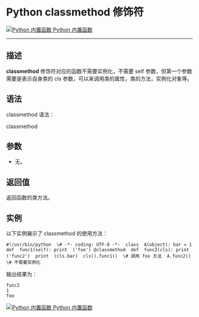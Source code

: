 Python classmethod 修饰符
======================

 [![Python 内置函数](../images/up.gif) Python 内置函数](python-built-in-functions.html)

* * *

描述
--

**classmethod** 修饰符对应的函数不需要实例化，不需要 self 参数，但第一个参数需要是表示自身类的 cls 参数，可以来调用类的属性，类的方法，实例化对象等。

语法
--

classmethod 语法：

classmethod

参数
--

*   无。

返回值
---

返回函数的类方法。

实例
--

以下实例展示了 classmethod 的使用方法：
```
#!/usr/bin/python  \# -*- coding: UTF-8 -*-  class  A(object): bar = 1  def  func1(self): print  ('foo') @classmethod  def  func2(cls): print  ('func2')  print  (cls.bar)  cls().func1()  \# 调用 foo 方法  A.func2()  \# 不需要实例化
```
输出结果为：
```
func2
1
foo
```
 [![Python 内置函数](../images/up.gif) Python 内置函数](python-built-in-functions.html)